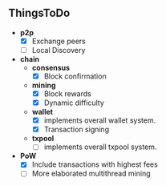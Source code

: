 ThingsToDo
----
* __p2p__
  * [x] Exchange peers
  * [ ] Local Discovery
* __chain__
  * __consensus__
    * [x] Block confirmation
  * __mining__
    * [x] Block rewards
    * [x] Dynamic difficulty
  * __wallet__
    * [x] implements overall wallet system.
    * [x] Transaction signing
  * __txpool__
    * [ ] implements overall txpool system.
* __PoW__
  * [x] Include transactions with highest fees
  * [ ] More elaborated multithread mining
